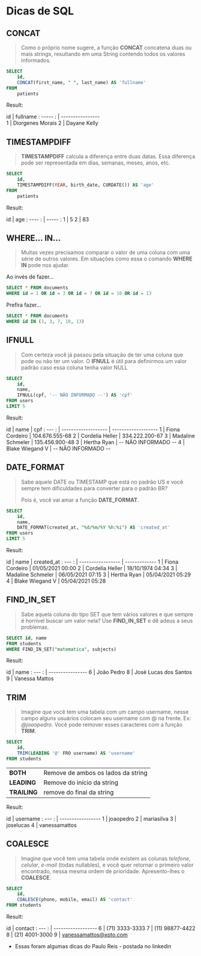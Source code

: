 # Dicas de SQL

## CONCAT

> Como o próprio nome sugere, a função **CONCAT** concatena duas ou mais strings, resultando em uma String contendo todos os valores informados.

```sql
SELECT
    id,
    CONCAT(first_name, " ", last_name) AS 'fullname'
FROM
    patients
```

Result:

 id  | fullname
: ----- : | ----------------       
 1   | Diorgenes Morais 
 2   | Dayane Kelly     


## TIMESTAMPDIFF

> **TIMESTAMPDIFF** calcula a diferença entre duas datas. Essa diferença pode ser representada em dias, semanas, meses, anos, etc.

```sql
SELECT
    id,
    TIMESTAMPDIFF(YEAR, birth_date, CURDATE()) AS 'age'
FROM
    patients
```


Result:

 id  | age
: ---- : | ----- :
1  | 5
2  | 83

## WHERE... IN...

> Muitas vezes precisamos comparar o valor de uma coluna com uma série de outros valores. Em situações como essa o comando **WHERE IN** pode nos ajudar.

Ao invés de fazer...

```sql
SELECT * FROM documents
WHERE id = 1 OR id = 3 OR id = 7 OR id = 10 OR id = 13
```

Prefira fazer...

```sql
SELECT * FROM documents
WHERE id IN (1, 3, 7, 10, 13)
```

## IFNULL

> Com certeza você já passou pela situação de ter uma coluna que pode ou não ter um valor. O **IFNULL** é útil para definirmos um valor padrão caso essa coluna tenha valor NULL

```sql
SELECT
    id,
    name,
    IFNULL(cpf, '-- NÂO INFORMADO --') AS 'cpf'
FROM users
LIMIT 5
```


Result:

 id  | name | cpf
: --- : | ------------------- | -------------------
 1  | Fiona Cordeiro | 104.676.555-68
 2  | Cordelia Heller | 334.222.200-67
 3  | Madaline Schmeler | 135.456.900-48
 3  | Hertha Ryan | -- NÃO INFORMADO --
 4  | Blake Wiegand V | -- NÃO INFORMADO --


## DATE_FORMAT

> Sabe aquele DATE ou TIMESTAMP que está no padrão US e você sempre tem dificuldades para converter para o padrão BR?
>
> Pois é, você vai amar a função **DATE_FORMAT**.

```sql
SELECT
    id,
    name,
    DATE_FORMAT(created_at, "%d/%m/%Y %h:%i") AS 'created_at'
FROM users
LIMIT 5
```

Result:

 id  | name        | created_at
: --- : | ----------------- | -------------
1  | Fiona Cordeiro | 01/05/2021 00:00
 2  | Cordelia Heller | 18/10/1974 04:34
 3  | Madaline Schmeler | 06/05/2021 07:15
 3  | Hertha Ryan | 05/04/2021 05:29
 4  | Blake Wiegand V | 05/04/2021 05:28


## FIND_IN_SET

> Sabe aquela coluna do tipo SET que tem vários valores e que sempre é horrível buscar um valor nela? Use **FIND_IN_SET** e dê adeus a seus problemas.

```sql
SELECT id, name
FROM students
WHERE FIND_IN_SET("matematica", subjects)
```


Result:

 id  | name
: --- : | ----------------
 6 | João Pedro
 8 | José Lucas dos Santos
 9 | Vanessa Mattos


## TRIM

> Imagine que você tem uma tabela com um campo username, nesse campo alguns usuários colocam seu username com @ na frente. Ex: *@joaopedro*. Você pode remover esses caracteres com a função **TRIM**.

```sql
SELECT
    id,
    TRIM(LEADING '@' FRO username) AS 'username'
FROM students
```

|       |       |
|-----------| -----------------|
**BOTH**| Remove de ambos os lados da string
**LEADING** | Remove do início da string
**TRAILING**| remove do final da string

Result:


 id | username
: --- : | -----------------
 1 | joaopedro
 2 | mariasilva
 3 | joselucas
 4 | vanessamattos


## COALESCE

> Imagine que você tem uma tabela onde existem as colunas *telefone*, *celular*, *e-mail* (todas nullables), e você quer retornar o primeiro valor encontrado, nessa mesma ordem de prioridade.
Apresento-lhes o **COALESCE**.

```sql
SELECT
    id,
    COALESCE(phone, mobile, email) AS 'contact'
FROM students
```

Result:

 id | contact
: --- : | ------------------
 6 | (71) 3333-3333
 7 | (11) 98877-4422
 8 | (21) 4001-3000
 9 | vanessamattos@xpto.com



* Essas foram algumas dicas do Paulo Reis - postada no linkedin

